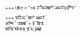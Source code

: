 +++
title = "०४ समिध्यमानो अध्वरे३ऽग्निः"

+++
समिध्य᳓मानो अध्वरे᳓  
अग्निः᳓ पवाक᳓+ ई᳓डियः  
शोचि᳓ष्केशस् त᳓म् ईमहे